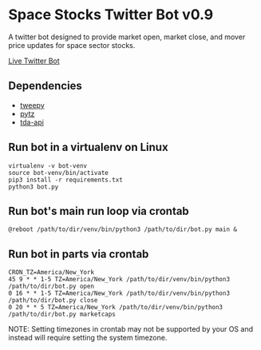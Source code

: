 # Space Stocks Twitter Bot v0.9
A twitter bot designed to provide market open, market close, and mover price updates for space sector stocks. 

[Live Twitter Bot](https://twitter.com/SpaceStocksUS)

## Dependencies
* [tweepy](https://pypi.org/project/tweepy/)
* [pytz](https://pypi.org/project/pytz/)
* [tda-api](https://pypi.org/project/tda-api/)

## Run bot in a virtualenv on Linux
```console
virtualenv -v bot-venv
source bot-venv/bin/activate
pip3 install -r requirements.txt
python3 bot.py
```

## Run bot's main run loop via crontab
```console
@reboot /path/to/dir/venv/bin/python3 /path/to/dir/bot.py main &
```

## Run bot in parts via crontab
```console
CRON_TZ=America/New_York
45 9 * * 1-5 TZ=America/New_York /path/to/dir/venv/bin/python3 /path/to/dir/bot.py open
0 16 * * 1-5 TZ=America/New_York /path/to/dir/venv/bin/python3 /path/to/dir/bot.py close
0 20 * * 5 TZ=America/New_York /path/to/dir/venv/bin/python3 /path/to/dir/bot.py marketcaps
```
NOTE: Setting timezones in crontab may not be supported by your OS and instead will require setting the system timezone.